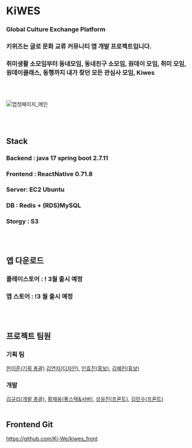 # KiWES
### Global Culture Exchange Platform<br/>
### 키위즈는 글로 문화 교류 커뮤니티 앱 개발 프로젝트입니다.<br/>
### 취미생활 소모임부터 동네모임, 동네친구 소모임, 원데이 모임, 취미 모임,<br/> 원데이클래스, 동행까지 내가 찾던 모든 관심사 모임, Kiwes <br/>
<br/>
<br/>


![앱첫페이지_메인](https://github.com/wodnd0131/KiWES_BACK/assets/62841992/d3901f6d-676e-4c5d-9bf9-e523be6b2ebf)


<br/>
<br/>

## Stack
### Backend : java 17 spring boot 2.7.11 <br/>
### Frontend : ReactNative 0.71.8 <br/>
### Server: EC2 Ubuntu <br/>
### DB : Redis + (RDS)MySQL <br/>
### Storgy : S3 <br/>
<br/>
<br/>

## 앱 다운로드
### 플레이스토어 : ! 3월 출시 예정 
### 앱 스토어 : !3 월 출시 예정
<br/>
<br/>

## 프로젝트 팀원
### 기획 팀
[한이준(기획 총괄)](https://www.linkedin.com/in/yijun-han-6a0771230/)
[김연지(디자인)](yeonji9892@gmail.com),
[인효진(홍보)](hyojin.in.mkt@gmail.com),
[김혜린(홍보)](ringaring_a@naver.com)
<br/>
### 개발
[김규리(개발 총괄)](https://github.com/kyuriiii),
[황재웅(풀스택&서버)](https://github.com/wodnd0131),
[성유진(프론트)](https://github.com/uuujini),
[김민수(프론트)](https://github.com/MinsuKim21)
<br/>
<br/>
## Frontend Git
https://github.com/Ki-We/kiwes_front
 
